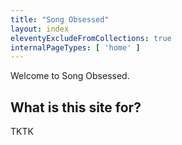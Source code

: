 ```yaml
---
title: "Song Obsessed"
layout: index
eleventyExcludeFromCollections: true
internalPageTypes: [ 'home' ]
---
```


Welcome to Song Obsessed.

## What is this site for?

TKTK
